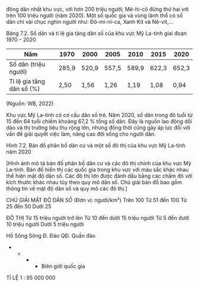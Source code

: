 đông dân nhất khu vực, với hơn 200 triệu người; Mê-hi-cô đứng thứ hai với trên 100 triệu người (năm 2020). Một số quốc gia và vùng lãnh thổ có số dân chỉ vài chục nghìn người như: Đô-mi-ni-ca, Xanh Kít và Nê-vít,...

Bảng 7.2. Số dân và tỉ lệ gia tăng dân số của khu vực Mỹ La-tinh giai đoạn 1970 – 2020

Năm | 1970 | 2000 | 2005 | 2010 | 2015 | 2020
--- | --- | --- | --- | --- | --- | ---
Số dân (triệu người) | 285,9 | 520,9 | 557,5 | 589,9 | 622,3 | 652,3
Tỉ lệ gia tăng dân số (%) | 2,50 | 1,56 | 1,26 | 1,19 | 1,08 | 0,94

(Nguồn: WB, 2022)

Khu vực Mỹ La-tinh có cơ cấu dân số trẻ. Năm 2020, số dân trong độ tuổi từ 15 đến 64 tuổi chiếm khoảng 67,2 % tổng số dân. Đây là nguồn lao động dồi dào và thị trường tiêu thụ rộng lớn, nhưng đồng thời cũng gây áp lực đối với vấn đề giải quyết việc làm, nâng cao đời sống cho người dân.

Hình 7.2. Bản đồ phân bố dân cư và một số đô thị của khu vực Mỹ La-tinh năm 2020

[Hình ảnh mô tả bản đồ phân bố dân cư và các đô thị chính của khu vực Mỹ La-tinh. Bản đồ hiển thị các quốc gia trong khu vực với màu sắc khác nhau thể hiện mật độ dân số. Các đô thị lớn được đánh dấu bằng các chấm đỏ với kích thước khác nhau tùy theo quy mô dân số. Chú giải bản đồ bao gồm thông tin về mật độ dân số và quy mô các đô thị.]

CHÚ GIẢI
MẬT ĐỘ DÂN SỐ
(Đơn vị: người/km²)
Trên 100
Từ 51 đến 100
Từ 25 đến 50
Dưới 25

ĐÔ THỊ
Từ 15 triệu người trở lên
Từ 10 đến dưới 15 triệu người
Từ 5 đến dưới 10 triệu người
Dưới 5 triệu người

Hồ   Sông   Sông
Đ. Đảo   QĐ. Quần đảo
- - - - Biên giới quốc gia

TỈ LỆ 1 : 95 000 000
